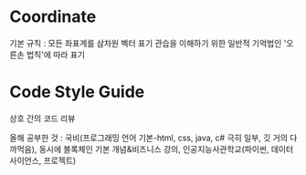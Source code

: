 # Coordinate

기본 규칙 : 모든 좌표계를 삼차원 벡터 표기 관습을 이해하기 위한 일반적 기억법인 '오른손 법칙'에 따라 표기



# Code Style Guide

상호 간의 코드 리뷰



올해 공부한 것 : 국비(프로그래밍 언어 기본-html, css, java, c# 극히 일부, 깃 거의 다 까먹음), 동시에 블록체인 기본 개념&비즈니스 강의, 인공지능사관학교(파이썬, 데이터 사이언스, 프로젝트)



